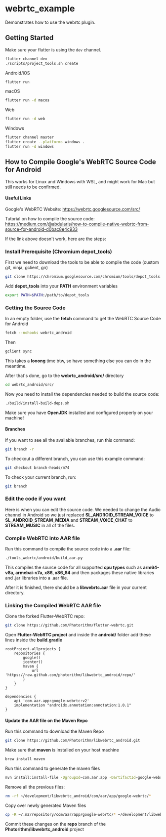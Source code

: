 # webrtc_example

Demonstrates how to use the webrtc plugin.

## Getting Started

Make sure your flutter is using the `dev` channel.

```bash
flutter channel dev
./scripts/project_tools.sh create
```

Android/iOS

```bash
flutter run
```

macOS

```bash
flutter run -d macos
```

Web

```bash
flutter run -d web
```

Windows

```bash
flutter channel master
flutter create --platforms windows .
flutter run -d windows
```

## How to Compile Google's WebRTC Source Code for Android

This works for Linux and Windows with WSL, and might work for Mac but still needs to be confirmed.

#### Useful Links
Google's WebRTC Website: 
https://webrtc.googlesource.com/src/


Tutorial on how to compile the source code: 
https://medium.com/@abdularis/how-to-compile-native-webrtc-from-source-for-android-d0bac8e4c933


If the link above doesn't work, here are the steps:

### Install Prerequisite (Chromium depot_tools)
First we need to download the tools to be able to compile the code (custom git, ninja, gclient, gn)

```bash
git clone https://chromium.googlesource.com/chromium/tools/depot_tools.git
```

Add **depot_tools** into your **PATH** environment variables

```bash
export PATH=$PATH:/path/to/depot_tools
```

### Getting the Source Code
In an empty folder, use the **fetch** command to get the WebRTC Source Code for Android

```bash
fetch --nohooks webrtc_android
```

Then

```bash
gclient sync
```

This takes a **looong** time btw, so have something else you can do in the meantime.

After that's done, go to the **webrtc_android/src/** directory

```bash
cd webrtc_android/src/
```

Now you need to install the dependencies needed to build the source code:
```bash
./build/install-build-deps.sh
```

Make sure you have **OpenJDK** installed and configured properly on your machine!

#### Branches
If you want to see all the available branches, run this command:
```bash
git branch -r
```

To checkout a different branch, you can use this example command:
```bash
git checkout branch-heads/m74
```

To check your current branch, run:
```bash
git branch
```

### Edit the code if you want
Here is when you can edit the source code.  We needed to change the Audio channel in Android so we just replaced **SL_ANDROID_STREAM_VOICE** to **SL_ANDROID_STREAM_MEDIA** and **STREAM_VOICE_CHAT** to **STREAM_MUSIC** in all of the files.

### Compile WebRTC into AAR file
Run this command to compile the source code into a **.aar** file:
```bash
./tools_webrtc/android/build_aar.py
```

This compiles the source code for all supported **cpu types** such as **arm64-v8a, armebai-v7a, x86, x86_64** and then packages these native libraries and .jar libraries into a .aar file.

After it is finished, there should be a **libwebrtc.aar** file in your current directory.

### Linking the Compiled WebRTC AAR file
Clone the forked Flutter-WebRTC repo:
```bash
git clone https://github.com/Photorithm/flutter-webrtc.git
```

Open **Flutter-WebRTC project** and inside the **android/** folder add these lines inside the **build.gradle**

```
rootProject.allprojects {
    repositories {
        google()
        jcenter()
        maven {
            url 'https://raw.github.com/photorithm/libwebrtc_android/repo/'
        }
    }
}
```

```
dependencies {
    api 'com.aar.app:google-webrtc:v2'
    implementation "androidx.annotation:annotation:1.0.1"
}
```

#### Update the AAR file on the Maven Repo
Run this command to download the Maven Repo
```bash
git clone https://github.com/Photorithm/libwebrtc_android.git
```

Make sure that **maven** is installed on your host machine
```bash
brew install maven
```

Run this command to generate the maven files

```bash
mvn install:install-file -DgroupId=com.aar.app -DartifactId=google-webrtc -Dversion=v2 -Dfile=/Users/photorithm/Downloads/google-webrtc-v2.aar -Dpackaging=aar -DgeneratePom=true -DlocalRepository=/Users/photorithm/development/libwebrtc_android/com/aar/app/google-webrtc/v2 -DcreateChecksum=true
```

Remove all the previous files:
```bash
rm -rf ~/development/libwebrtc_android/com/aar/app/google-webrtc/*
```

Copy over newly generated Maven files
```bash
cp -R ~/.m2/repository/com/aar/app/google-webrtc/* ~/development/libwebrtc_android/com/aar/app/google-webrtc/
```

Commit these changes on the **repo** branch of the **Photorithm/libwebrtc_android** project

